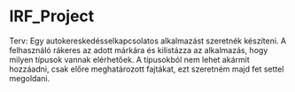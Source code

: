 # IRF_Project

Terv: Egy autokereskedésselkapcsolatos alkalmazást szeretnék készíteni. A felhasználó rákeres az adott márkára és kilistázza az alkalmazás, hogy milyen típusok vannak elérhetőek. A típusokból nem lehet akármit hozzáadni, csak előre meghatározott fajtákat, ezt szeretném majd fet settel megoldani.
